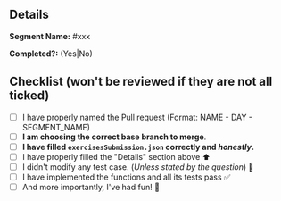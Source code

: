 ## Details
**Segment Name:** #xxx

**Completed?:** (Yes|No)

## Checklist (won't be reviewed if they are not all ticked)
- [ ] I have properly named the Pull request (Format: NAME - DAY - SEGMENT_NAME)
- [ ] **I am choosing the correct base branch to merge**. 
- [ ] **I have filled `exercisesSubmission.json` correctly and *honestly*.**
- [ ] I have properly filled the "Details" section above  :arrow_up:
- [ ] I didn't modify any test case. (*Unless stated by the question*)  :red_circle:
- [ ] I have implemented the functions and all its tests pass  :white_check_mark:
- [ ] And more importantly, I've had fun! :beer: